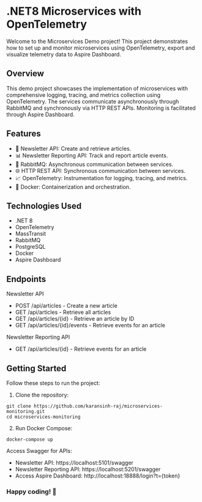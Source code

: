# .NET8 Microservices with OpenTelemetry
Welcome to the Microservices Demo project! This project demonstrates how to set up and monitor microservices using OpenTelemetry, export and visualize telemetry data to Aspire Dashboard. 

## Overview
This demo project showcases the implementation of microservices with comprehensive logging, tracing, and metrics collection using OpenTelemetry. 
The services communicate asynchronously through RabbitMQ and synchronously via HTTP REST APIs. 
Monitoring is facilitated through Aspire Dashboard.

## Features
- 📝 Newsletter API: Create and retrieve articles.
- 📊 Newsletter Reporting API: Track and report article events.
- 🐇 RabbitMQ: Asynchronous communication between services.
- 🌐 HTTP REST API: Synchronous communication between services.
- 📈 OpenTelemetry: Instrumentation for logging, tracing, and metrics.
- 🐳 Docker: Containerization and orchestration.
  
## Technologies Used
- .NET 8
- OpenTelemetry
- MassTransit
- RabbitMQ
- PostgreSQL
- Docker
- Aspire Dashboard
  
## Endpoints
Newsletter API
- POST /api/articles - Create a new article
- GET /api/articles - Retrieve all articles
- GET /api/articles/{id} - Retrieve an article by ID
- GET /api/articles/{id}/events - Retrieve events for an article
  
Newsletter Reporting API
- GET /api/articles/{id} - Retrieve events for an article
  
## Getting Started
Follow these steps to run the project:

1. Clone the repository:
```
git clone https://github.com/karansinh-raj/microservices-monitoring.git
cd microservices-monitoring
```

2. Run Docker Compose:
```
docker-compose up
```

Access Swagger for APIs:

- Newsletter API: https://localhost:5101/swagger
- Newsletter Reporting API: https://localhost:5201/swagger
- Access Aspire Dashboard: http://localhost:18888/login?t={token}

### Happy coding! 🚀
